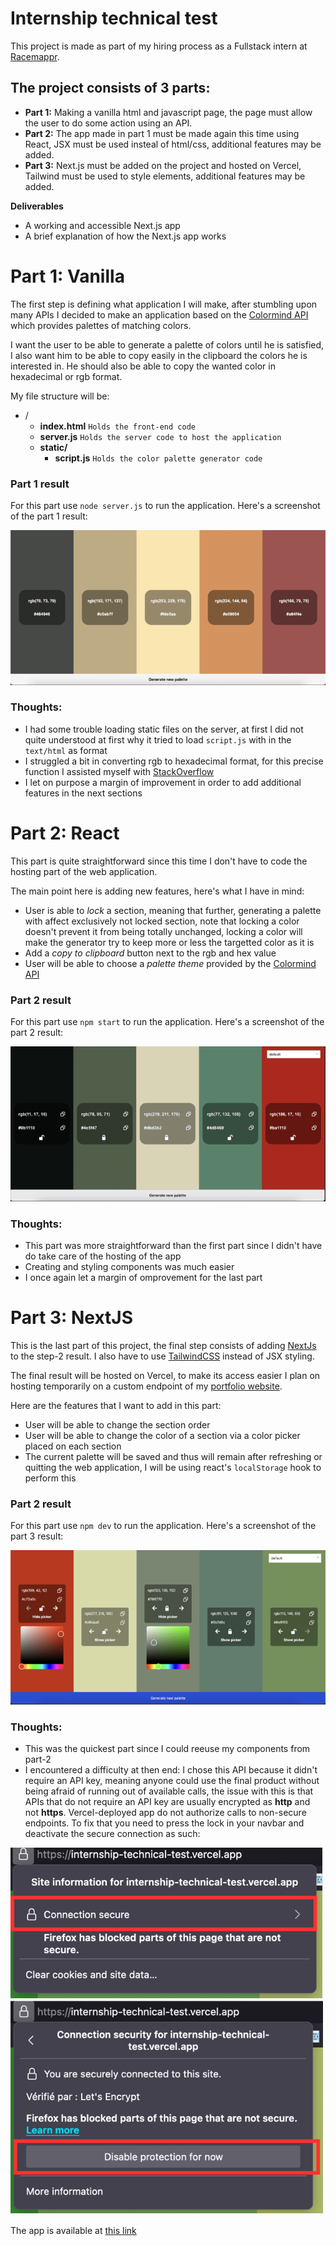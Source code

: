 # Internship technical test

This project is made as part of my hiring process as a Fullstack intern at [Racemappr](https://www.racemappr.com/).

## The project consists of 3 parts:

- **Part 1:** Making a vanilla html and javascript page, the page must allow the user to do some action using an API.
- **Part 2:** The app made in part 1 must be made again this time using React, JSX must be used insteal of html/css, additional features may be added.
- **Part 3:** Next.js must be added on the project and hosted on Vercel, Tailwind must be used to style elements, additional features may be added.

**Deliverables**

- A working and accessible Next.js app
- A brief explanation of how the Next.js app works

# Part 1: Vanilla

The first step is defining what application I will make, after stumbling upon many APIs I decided to make an application based on the [Colormind API](http://colormind.io/api-access/) which provides palettes of matching colors.

I want the user to be able to generate a palette of colors until he is satisfied, I also want him to be able to copy easily in the clipboard the colors he is interested in. He should also be able to copy the wanted color in hexadecimal or rgb format.

My file structure will be:

- /
  - **index.html** `Holds the front-end code`
  - **server.js** `Holds the server code to host the application`
  - **static/**
    - **script.js** `Holds the color palette generator code`

### **Part 1 result**

For this part use `node server.js` to run the application.
Here's a screenshot of the part 1 result:

![vanilla_final](./images/part-1_final.png)

### **Thoughts**:

- I had some trouble loading static files on the server, at first I did not quite understood at first why it tried to load `script.js` with in the `text/html` as format
- I struggled a bit in converting rgb to hexadecimal format, for this precise function I assisted myself with [StackOverflow](https://stackoverflow.com/questions/5623838/rgb-to-hex-and-hex-to-rgb)
- I let on purpose a margin of improvement in order to add additional features in the next sections

# Part 2: React

This part is quite straightforward since this time I don't have to code the hosting part of the web application.

The main point here is adding new features, here's what I have in mind:

- User is able to _lock_ a section, meaning that further, generating a palette with affect exclusively not locked section, note that locking a color doesn't prevent it from being totally unchanged, locking a color will make the generator try to keep more or less the targetted color as it is
- Add a _copy to clipboard_ button next to the rgb and hex value
- User will be able to choose a _palette theme_ provided by the [Colormind API](http://colormind.io/api-access/)

### **Part 2 result**

For this part use `npm start` to run the application.
Here's a screenshot of the part 2 result:

![react_final](./images/part-2_final.png)

### **Thoughts**:

- This part was more straightforward than the first part since I didn't have do take care of the hosting of the app
- Creating and styling components was much easier
- I once again let a margin of omprovement for the last part

# Part 3: NextJS

This is the last part of this project, the final step consists of adding [NextJs](https://nextjs.org/) to the step-2 result. I also have to use [TailwindCSS](https://tailwindcss.com/) instead of JSX styling.

The final result will be hosted on Vercel, to make its access easier I plan on hosting temporarily on a custom endpoint of my [portfolio website](https://lennygarnier.com).

Here are the features that I want to add in this part:

- User will be able to change the section order
- User will be able to change the color of a section via a color picker placed on each section
- The current palette will be saved and thus will remain after refreshing or quitting the web application, I will be using react's `localStorage` hook to perform this

### **Part 2 result**

For this part use `npm dev` to run the application.
Here's a screenshot of the part 3 result:

![next_final](./images/part-3_final.png)

### **Thoughts**:

- This was the quickest part since I could reeuse my components from part-2
- I encountered a difficulty at then end: I chose this API because it didn't require an API key, meaning anyone could use the final product without being afraid of running out of available calls, the issue with this is that APIs that do not require an API key are usually encrypted as **http** and not **https**. Vercel-deployed app do not authorize calls to non-secure endpoints. To fix that you need to press the lock in your navbar and deactivate the secure connection as such:

![lock-1](./images/lock-1.png)
![lock-2](./images/lock-2.png)

The app is available at [this link](https://internship-technical-test.vercel.app/)
